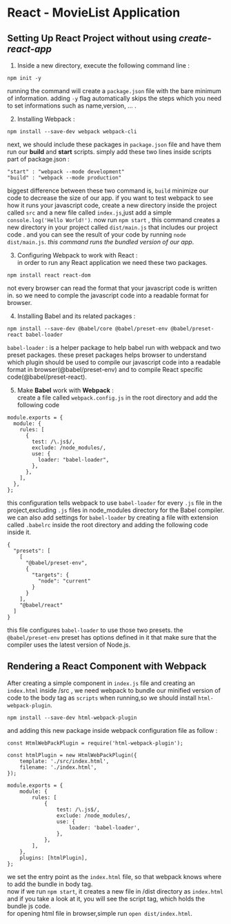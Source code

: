 # React - MovieList Application

## **Setting Up React Project without using** _create-react-app_

1. Inside a new directory, execute the following command line :

```
npm init -y
```

running the command will create a `package.json` file with the bare minimum of information. adding `-y` flag automatically skips the steps which you need to set informations such as name,version, ... .

2. Installing Webpack :

```
npm install --save-dev webpack webpack-cli
```

next, we should include these packages in `package.json` file and have them run our **build** and **start** scripts.
simply add these two lines inside scripts part of package.json :

```
"start" : "webpack --mode development"
"build" : "webpack --mode production"
```

biggest difference between these two command is, `build` minimize our code to decrease the size of our app.
if you want to test webpack to see how it runs your javascript code, create a new directory inside the project called `src` and a new file called `index.js`,just add a simple `console.log('Hello World!')`.
now run `npm start` , this command creates a new directory in your project called `dist/main.js` that includes our project code .
and you can see the result of your code by running `node dist/main.js`.
_this command runs the bundled version of our app_.

3. Configuring Webpack to work with React :<br>
   in order to run any React application we need these two packages.

```
npm install react react-dom
```

not every browser can read the format that your javascript code is written in. so we need to comple the javascript code into a readable format for browser.

4. Installing Babel and its related packages :

```
npm install --save-dev @babel/core @babel/preset-env @babel/preset-react babel-loader
```

`babel-loader` : is a helper package to help babel run with webpack and two preset packages.
these preset packages helps browser to understand which plugin should be used to compile our javascript code into a readable format in browser(@babel/preset-env) and to compile React specific code(@babel/preset-react).

5. Make **Babel** work with **Webpack** :<br>
   create a file called `webpack.config.js` in the root directory and add the following code

```
module.exports = {
  module: {
    rules: [
      {
        test: /\.js$/,
        exclude: /node_modules/,
        use: {
          loader: "babel-loader",
        },
      },
    ],
  },
};
```

this configuration tells webpack to use `babel-loader` for every `.js` file in the project,excluding `.js` files in node_modules directory for the Babel compiler.<br>
we can also add settings for `babel-loader` by creating a file with extension called `.babelrc` inside the root directory and adding the following code inside it.

```
{
  "presets": [
    [
      "@babel/preset-env",
      {
        "targets": {
          "node": "current"
        }
      }
    ],
    "@babel/react"
  ]
}
```

this file configures `babel-loader` to use those two presets.
the `@babel/preset-env` preset has options defined in it that make sure that the compiler uses the latest version of Node.js.

## Rendering a React Component with Webpack

After creating a simple component in `index.js` file and creating an `index.html` inside /src , we need webpack to bundle our minified version of code to the body tag as `scripts` when running,so we should install `html-webpack-plugin`.

```
npm install --save-dev html-webpack-plugin
```

and adding this new package inside webpack configuration file as follow :

```
const HtmlWebPackPlugin = require('html-webpack-plugin');

const htmlPlugin = new HtmlWebPackPlugin({
    template: './src/index.html',
    filename: './index.html',
});

module.exports = {
    module: {
        rules: [
            {
                test: /\.js$/,
                exclude: /node_modules/,
                use: {
                    loader: 'babel-loader',
                },
            },
        ],
    },
    plugins: [htmlPlugin],
};
```

we set the entry point as the `index.html` file, so that webpack knows where to add the bundle in body tag.<br>
now if we run `npm start`, it creates a new file in /dist directory as `index.html` and if you take a look at it, you will see the script tag, which holds the bundle js code.<br>
for opening html file in browser,simple run `open dist/index.html`.
